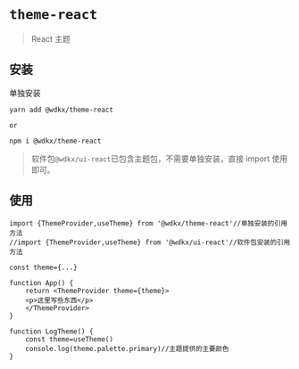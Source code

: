 # `theme-react`

> React 主题

## 安装

单独安装

```
yarn add @wdkx/theme-react

or

npm i @wdkx/theme-react
```

> 软件包`@wdkx/ui-react`已包含主题包，不需要单独安装，直接 import 使用即可。

## 使用

```tsx
import {ThemeProvider,useTheme} from '@wdkx/theme-react'//单独安装的引用方法
//import {ThemeProvider,useTheme} from '@wdkx/ui-react'//软件包安装的引用方法

const theme={...}

function App() {
    return <ThemeProvider theme={theme}>
    <p>这里写些东西</p>
    </ThemeProvider>
}

function LogTheme() {
    const theme=useTheme()
    console.log(theme.palette.primary)//主题提供的主要颜色
}
```
